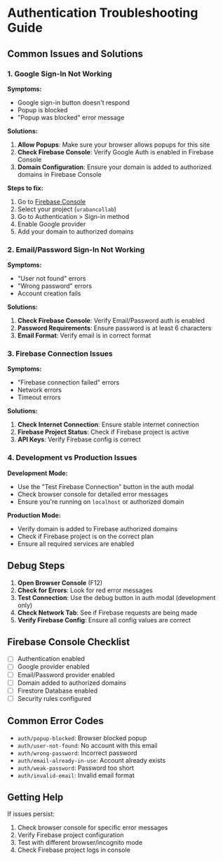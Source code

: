 # Authentication Troubleshooting Guide

## Common Issues and Solutions

### 1. Google Sign-In Not Working

**Symptoms:**
- Google sign-in button doesn't respond
- Popup is blocked
- "Popup was blocked" error message

**Solutions:**
1. **Allow Popups**: Make sure your browser allows popups for this site
2. **Check Firebase Console**: Verify Google Auth is enabled in Firebase Console
3. **Domain Configuration**: Ensure your domain is added to authorized domains in Firebase Console

**Steps to fix:**
1. Go to [Firebase Console](https://console.firebase.google.com/)
2. Select your project (`urabancollab`)
3. Go to Authentication > Sign-in method
4. Enable Google provider
5. Add your domain to authorized domains

### 2. Email/Password Sign-In Not Working

**Symptoms:**
- "User not found" errors
- "Wrong password" errors
- Account creation fails

**Solutions:**
1. **Check Firebase Console**: Verify Email/Password auth is enabled
2. **Password Requirements**: Ensure password is at least 6 characters
3. **Email Format**: Verify email is in correct format

### 3. Firebase Connection Issues

**Symptoms:**
- "Firebase connection failed" errors
- Network errors
- Timeout errors

**Solutions:**
1. **Check Internet Connection**: Ensure stable internet connection
2. **Firebase Project Status**: Check if Firebase project is active
3. **API Keys**: Verify Firebase config is correct

### 4. Development vs Production Issues

**Development Mode:**
- Use the "Test Firebase Connection" button in the auth modal
- Check browser console for detailed error messages
- Ensure you're running on `localhost` or authorized domain

**Production Mode:**
- Verify domain is added to Firebase authorized domains
- Check if Firebase project is on the correct plan
- Ensure all required services are enabled

## Debug Steps

1. **Open Browser Console** (F12)
2. **Check for Errors**: Look for red error messages
3. **Test Connection**: Use the debug button in auth modal (development only)
4. **Check Network Tab**: See if Firebase requests are being made
5. **Verify Firebase Config**: Ensure all config values are correct

## Firebase Console Checklist

- [ ] Authentication enabled
- [ ] Google provider enabled
- [ ] Email/Password provider enabled
- [ ] Domain added to authorized domains
- [ ] Firestore Database enabled
- [ ] Security rules configured

## Common Error Codes

- `auth/popup-blocked`: Browser blocked popup
- `auth/user-not-found`: No account with this email
- `auth/wrong-password`: Incorrect password
- `auth/email-already-in-use`: Account already exists
- `auth/weak-password`: Password too short
- `auth/invalid-email`: Invalid email format

## Getting Help

If issues persist:
1. Check browser console for specific error messages
2. Verify Firebase project configuration
3. Test with different browser/incognito mode
4. Check Firebase project logs in console 